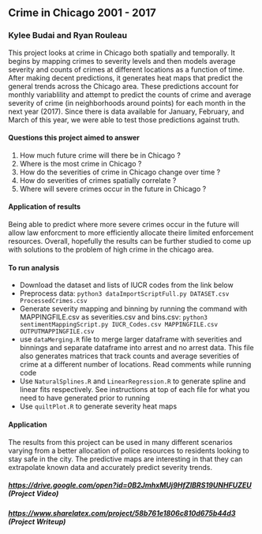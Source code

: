 ## Crime in Chicago 2001 - 2017
### Kylee Budai and Ryan Rouleau

This project looks at crime in Chicago both spatially and temporally.  It begins by mapping crimes to severity levels and then models average severity and counts of crimes at different locations as a function of time.  After making decent predictions, it generates heat maps that predict the general trends across the Chicago area.  These predictions account for monthly variablility and attempt to predict the counts of crime and average severity of crime (in neighborhoods around points) for each month in the next year (2017).  Since there is data available for January, February, and March of this year, we were able to test those predictions against truth.

#### Questions this project aimed to answer
1. How much future crime will there be in Chicago ?
2. Where is the most crime in Chicago ?
3. How do the severities of crime in Chicago change over time ?
4. How do severities of crimes spatially correlate ?
5. Where will severe crimes occur in the future in Chicago ?

#### Application of results
Being able to predict where more severe crimes occur in the future will allow law enforcment to more efficiently allocate theire limited enforcement resources.  Overall, hopefully the results can be further studied to come up with solutions to the problem of high crime in the chicago area.

#### To run analysis
* Download the dataset and lists of IUCR codes from the link below
* Preprocess data: `python3 dataImportScriptFull.py DATASET.csv ProcessedCrimes.csv`
* Generate severity mapping and binning by running the command with MAPPINGFILE.csv as severities.csv and bins.csv: `python3 sentimentMappingScript.py IUCR_Codes.csv MAPPINGFILE.csv OUTPUTMAPPINGFILE.csv`
* use `dataMerging.R` file to merge larger dataframe with severities and binnings and separate dataframe into arrest and no arrest data.  This file also generates matrices that track counts and average severities of crime at a different number of locations.  Read comments while running code
* Use `NaturalSplines.R` and `LinearRegression.R` to generate spline and linear fits respectively.  See instructions at top of each file for what you need to have generated prior to running
* Use `quiltPlot.R` to generate severity heat maps

#### Application
The results from this project can be used in many different scenarios varying from a better allocation of police resources to residents looking to stay safe in the city.  The predictive maps are interesting in that they can extrapolate known data and accurately predict severity trends.  

##### https://drive.google.com/open?id=0B2JmhxMUj9HfZlBRS19UNHFUZEU (Project Video)
##### https://www.sharelatex.com/project/58b761e1806c810d675b44d3 (Project Writeup)

